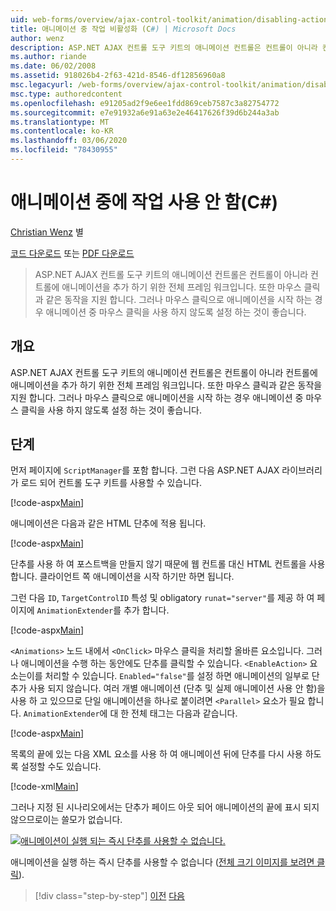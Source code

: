 ```yaml
---
uid: web-forms/overview/ajax-control-toolkit/animation/disabling-actions-during-animation-cs
title: 애니메이션 중 작업 비활성화 (C#) | Microsoft Docs
author: wenz
description: ASP.NET AJAX 컨트롤 도구 키트의 애니메이션 컨트롤은 컨트롤이 아니라 컨트롤에 애니메이션을 추가 하기 위한 전체 프레임 워크입니다. 또한 작업을 지원 합니다.
ms.author: riande
ms.date: 06/02/2008
ms.assetid: 918026b4-2f63-421d-8546-df12856960a8
msc.legacyurl: /web-forms/overview/ajax-control-toolkit/animation/disabling-actions-during-animation-cs
msc.type: authoredcontent
ms.openlocfilehash: e91205ad2f9e6ee1fdd869ceb7587c3a82754772
ms.sourcegitcommit: e7e91932a6e91a63e2e46417626f39d6b244a3ab
ms.translationtype: MT
ms.contentlocale: ko-KR
ms.lasthandoff: 03/06/2020
ms.locfileid: "78430955"
---
```

# <a name="disabling-actions-during-animation-c"></a>애니메이션 중에 작업 사용 안 함(C#)

[Christian Wenz](https://github.com/wenz) 별

[코드 다운로드](https://download.microsoft.com/download/f/9/a/f9a26acd-8df4-4484-8a18-199e4598f411/Animation7.cs.zip) 또는 [PDF 다운로드](https://download.microsoft.com/download/6/7/1/6718d452-ff89-4d3f-a90e-c74ec2d636a3/animation7CS.pdf)

> ASP.NET AJAX 컨트롤 도구 키트의 애니메이션 컨트롤은 컨트롤이 아니라 컨트롤에 애니메이션을 추가 하기 위한 전체 프레임 워크입니다. 또한 마우스 클릭과 같은 동작을 지원 합니다. 그러나 마우스 클릭으로 애니메이션을 시작 하는 경우 애니메이션 중 마우스 클릭을 사용 하지 않도록 설정 하는 것이 좋습니다.

## <a name="overview"></a>개요

ASP.NET AJAX 컨트롤 도구 키트의 애니메이션 컨트롤은 컨트롤이 아니라 컨트롤에 애니메이션을 추가 하기 위한 전체 프레임 워크입니다. 또한 마우스 클릭과 같은 동작을 지원 합니다. 그러나 마우스 클릭으로 애니메이션을 시작 하는 경우 애니메이션 중 마우스 클릭을 사용 하지 않도록 설정 하는 것이 좋습니다.

## <a name="steps"></a>단계

먼저 페이지에 `ScriptManager`를 포함 합니다. 그런 다음 ASP.NET AJAX 라이브러리가 로드 되어 컨트롤 도구 키트를 사용할 수 있습니다.

[!code-aspx[Main](disabling-actions-during-animation-cs/samples/sample1.aspx)]

애니메이션은 다음과 같은 HTML 단추에 적용 됩니다.

[!code-aspx[Main](disabling-actions-during-animation-cs/samples/sample2.aspx)]

단추를 사용 하 여 포스트백을 만들지 않기 때문에 웹 컨트롤 대신 HTML 컨트롤을 사용 합니다. 클라이언트 쪽 애니메이션을 시작 하기만 하면 됩니다.

그런 다음 `ID`, `TargetControlID` 특성 및 obligatory `runat="server"`를 제공 하 여 페이지에 `AnimationExtender`를 추가 합니다.

[!code-aspx[Main](disabling-actions-during-animation-cs/samples/sample3.aspx)]

`<Animations>` 노드 내에서 `<OnClick>` 마우스 클릭을 처리할 올바른 요소입니다. 그러나 애니메이션을 수행 하는 동안에도 단추를 클릭할 수 있습니다. `<EnableAction>` 요소는이를 처리할 수 있습니다. `Enabled="false"`를 설정 하면 애니메이션의 일부로 단추가 사용 되지 않습니다. 여러 개별 애니메이션 (단추 및 실제 애니메이션 사용 안 함)을 사용 하 고 있으므로 단일 애니메이션을 하나로 붙이려면 `<Parallel>` 요소가 필요 합니다. `AnimationExtender`에 대 한 전체 태그는 다음과 같습니다.

[!code-aspx[Main](disabling-actions-during-animation-cs/samples/sample4.aspx)]

목록의 끝에 있는 다음 XML 요소를 사용 하 여 애니메이션 뒤에 단추를 다시 사용 하도록 설정할 수도 있습니다.

[!code-xml[Main](disabling-actions-during-animation-cs/samples/sample5.xml)]

그러나 지정 된 시나리오에서는 단추가 페이드 아웃 되어 애니메이션의 끝에 표시 되지 않으므로이는 쓸모가 없습니다.

[![애니메이션이 실행 되는 즉시 단추를 사용할 수 없습니다.](disabling-actions-during-animation-cs/_static/image2.png)](disabling-actions-during-animation-cs/_static/image1.png)

애니메이션을 실행 하는 즉시 단추를 사용할 수 없습니다 ([전체 크기 이미지를 보려면 클릭](disabling-actions-during-animation-cs/_static/image3.png)).

> [!div class="step-by-step"]
> [이전](animating-in-response-to-user-interaction-cs.md)
> [다음](triggering-an-animation-in-another-control-cs.md)
